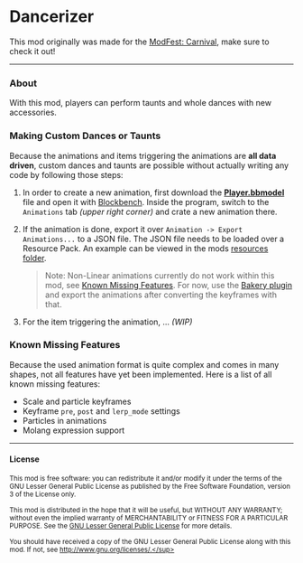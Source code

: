 # Dancerizer

This mod originally was made for the [ModFest: Carnival](https://modfest.net/carnival), make sure to check it out!

***

### About

With this mod, players can perform taunts and whole dances with new accessories.

### Making Custom Dances or Taunts

Because the animations and items triggering the animations are **all data driven**, custom dances and taunts are possible without actually writing any code by following those steps:

1. In order to create a new animation, first download the **[Player.bbmodel](./Player.bbmodel)** file and open it with [Blockbench](https://www.blockbench.net/). Inside the program, switch to the `Animations` tab _(upper right corner)_ and crate a new animation there.

2. If the animation is done, export it over `Animation -> Export Animations...` to a JSON file. The JSON file needs to be loaded over a Resource Pack. An example can be viewed in the mods [resources folder](./src/client/resources).
    > Note: Non-Linear animations currently do not work within this mod, see [Known Missing Features](#known-missing-features). For now, use the [Bakery plugin](https://www.blockbench.net/plugins/bakery) and export the animations after converting the keyframes with that.

3. For the item triggering the animation, ... _(WIP)_

### Known Missing Features

Because the used animation format is quite complex and comes in many shapes, not all features have yet been implemented. Here is a list of all known missing features:

- Scale and particle keyframes
- Keyframe `pre`, `post` and `lerp_mode` settings
- Particles in animations
- Molang expression support

***

#### License

<sup>This mod is free software: you can redistribute it and/or modify it under the terms of the GNU Lesser General Public License as published by the Free Software Foundation, version 3 of the License only.</br></br>This mod is distributed in the hope that it will be useful, but WITHOUT ANY WARRANTY; without even the implied warranty of MERCHANTABILITY or FITNESS FOR A PARTICULAR PURPOSE. See the [GNU Lesser General Public License](/COPYING.md) for more details.</br></br>You should have received a copy of the GNU Lesser General Public License along with this mod. If not, see http://www.gnu.org/licenses/.</sup>